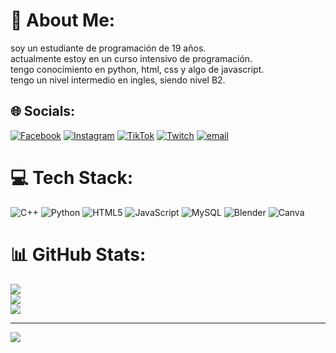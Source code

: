 # 💫 About Me:
soy un estudiante de programación de 19 años.<br>actualmente estoy en un curso intensivo de programación.<br>tengo conocimiento en python, html, css y algo de javascript.<br>tengo un nivel intermedio en ingles, siendo nivel B2.


## 🌐 Socials:
[![Facebook](https://img.shields.io/badge/Facebook-%231877F2.svg?logo=Facebook&logoColor=white)](https://facebook.com/arley_carrascal) [![Instagram](https://img.shields.io/badge/Instagram-%23E4405F.svg?logo=Instagram&logoColor=white)](https://instagram.com/_.arley_) [![TikTok](https://img.shields.io/badge/TikTok-%23000000.svg?logo=TikTok&logoColor=white)](https://tiktok.com/@arleycarrascal) [![Twitch](https://img.shields.io/badge/Twitch-%239146FF.svg?logo=Twitch&logoColor=white)](https://twitch.tv/arleyanbu) [![email](https://img.shields.io/badge/Email-D14836?logo=gmail&logoColor=white)](mailto:jefersoncarrascal@outlook.com) 

# 💻 Tech Stack:
![C++](https://img.shields.io/badge/c++-%2300599C.svg?style=for-the-badge&logo=c%2B%2B&logoColor=white) ![Python](https://img.shields.io/badge/python-3670A0?style=for-the-badge&logo=python&logoColor=ffdd54) ![HTML5](https://img.shields.io/badge/html5-%23E34F26.svg?style=for-the-badge&logo=html5&logoColor=white) ![JavaScript](https://img.shields.io/badge/javascript-%23323330.svg?style=for-the-badge&logo=javascript&logoColor=%23F7DF1E) ![MySQL](https://img.shields.io/badge/mysql-4479A1.svg?style=for-the-badge&logo=mysql&logoColor=white) ![Blender](https://img.shields.io/badge/blender-%23F5792A.svg?style=for-the-badge&logo=blender&logoColor=white) ![Canva](https://img.shields.io/badge/Canva-%2300C4CC.svg?style=for-the-badge&logo=Canva&logoColor=white)
# 📊 GitHub Stats:
![](https://github-readme-stats.vercel.app/api?username=arleyk&theme=dark&hide_border=false&include_all_commits=false&count_private=true)<br/>
![](https://nirzak-streak-stats.vercel.app/?user=arleyk&theme=dark&hide_border=false)<br/>
![](https://github-readme-stats.vercel.app/api/top-langs/?username=arleyk&theme=dark&hide_border=false&include_all_commits=false&count_private=true&layout=compact)

---
[![](https://visitcount.itsvg.in/api?id=arleyk&icon=0&color=0)](https://visitcount.itsvg.in)

<!-- Proudly created with GPRM ( https://gprm.itsvg.in ) -->
